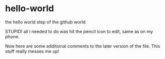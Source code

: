 # hello-world
the hello world step of the github world

STUPID! all i needed to do was hit the pencil icon to edit, same as on my phone.

Now here are some additoinal comments to the later version of the file.  This stuff really messes me up!
